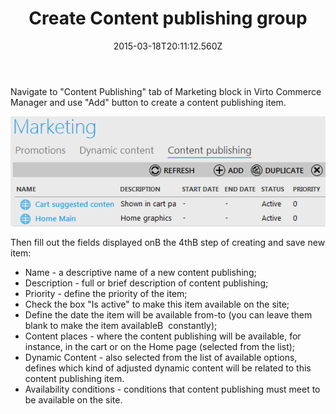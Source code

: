 ﻿---
title: Create Content publishing group
description: Create Content publishing group
layout: docs
date: 2015-03-18T20:11:12.560Z
priority: 1
---
Navigate to "Content Publishing" tab of Marketing block in Virto Commerce Manager and use "Add" button to create a content publishing item.

<img src="../../../../assets/images/docs/001-add-content-publishing.PNG" />

Then fill out the fields displayed onВ the 4thВ step of creating and save new item:

* Name - a descriptive name of a new content publishing;
* Description - full or brief description of content publishing;
* Priority - define the priority of the item;
* Check the box "Is active" to make this item available on the site;
* Define the date the item will be available from-to (you can leave them blank to make the item availableВ  constantly);
* Content places - where the content publishing will be available, for instance, in the cart or on the Home page (selected from the list);
* Dynamic Content - also selected from the list of available options, defines which kind of adjusted dynamic content will be related to this content publishing item.
* Availability conditions - conditions that content publishing must meet to be available on the site.
